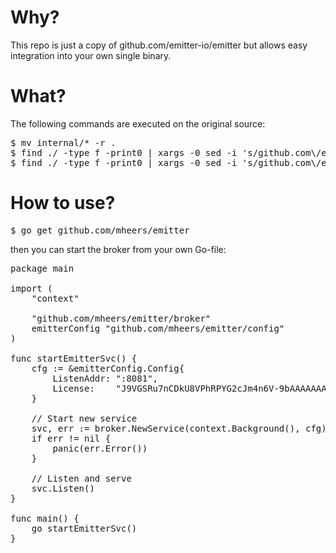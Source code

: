 
# Why?
This repo is just a copy of github.com/emitter-io/emitter but allows easy integration into your own single binary.

# What?
The following commands are executed on the original source:
<pre>
$ mv internal/* -r .
$ find ./ -type f -print0 | xargs -0 sed -i 's/github.com\/emitter-io\/emitter\/internal\//github.com\/emitter-io\/emitter\//g'
$ find ./ -type f -print0 | xargs -0 sed -i 's/github.com\/emitter-io\/emitter\//mheers\/emitter\//g'
</pre>

# How to use?
<pre>
$ go get github.com/mheers/emitter
</pre>

then you can start the broker from your own Go-file:
<pre>
package main

import (
	"context"

	"github.com/mheers/emitter/broker"
	emitterConfig "github.com/mheers/emitter/config"
)

func startEmitterSvc() {
	cfg := &emitterConfig.Config{
		ListenAddr: ":8081",
		License:    "J9VGSRu7nCDkU8VPhRPYG2cJm4n6V-9bAAAAAAAAAAI",
	}

	// Start new service
	svc, err := broker.NewService(context.Background(), cfg)
	if err != nil {
		panic(err.Error())
	}

	// Listen and serve
	svc.Listen()
}

func main() {
    go startEmitterSvc()
}
</pre>